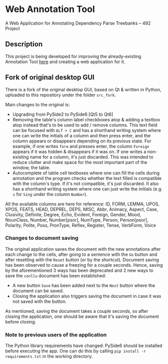 # Web Annotation Tool
A Web Application for Annotating Dependency Parse Treebanks – 492 Project

## Description
This project is being developed for improving the already-existing Annotation Tool [here](https://github.com/boun-tabi/BoAT) and creating a web application for it.

## Fork of original desktop GUI
There is a fork of the original desktop GUI, based on Qt & written in Python, uploaded to this repository under the folder `src_fork`.

Main changes to the original is:
- Upgrading from PySide2 to PySide6 [Qt5 to Qt6]
- Removing the table's column label checkboxes atop & adding a textbox atop instead that's to be used to add / remove columns. This text field can be focused with `ALT + C` and has a shorthand writing system where one can write the initials of a column and then press enter, and the column appears or disappears depending on its previous state. For example, if one writes `fore` and presses enter, the column `Foreign` appears if it was hidden & disappears if it was on. If one writes a non-existing name for a column, it's just discarded. This was intended to reduce clutter and make space for the most important part of the window, the table.
- Autocomplete of table cell textboxes where one can fill the cells during annotation and the program checks whether the text filled is compatible with the column's type. If it's not compatible, it's just discarded. It also has a shorthand writing system where one can just write the initials (e.g. `s` for `Sing` under the column `Number`).

All the available columns are here for reference: ID, FORM, LEMMA, UPOS, XPOS, FEATS, HEAD, DEPREL, DEPS, MISC, Abbr, Animacy, Aspect, Case, Clusivity, Definite, Degree, Echo, Evident, Foreign, Gender, Mood, NounClass, Number, Number[psor], NumType, Person, Person[psor], Polarity, Polite, Poss, PronType, Reflex, Register, Tense, VerbForm, Voice

### Changes to document saving
The original application saves the document with the new annotations after each change to the cells, after going to a sentence with the `Go` button and after resetting with the `Reset` button (or by the shortcut). Document saving has been observed to cause a freezing for a couple seconds. Hence, saving by the aforementioned 3 ways has been deprecated and 2 new ways to save the `conllu` document has been established:
- A new button `Save` has been added next to the `Next` button where the document can be saved.
- Closing the application also triggers saving the document in case it was not saved with the button.

As mentioned, saving the document takes a couple seconds, so after closing the application, one should be aware that it's saving the document before closing.

### Note to previous users of the application
The Python library requirements have changed: PySide6 should be installed before executing the app. One can do this by calling `pip install -r requirements.txt` in the working directory.
